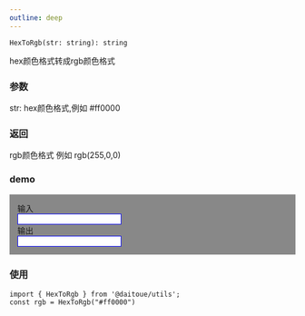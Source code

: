```yaml
---
outline: deep
---
```


```
HexToRgb(str: string): string
```

hex颜色格式转成rgb颜色格式

### 参数
str:  hex颜色格式,例如 #ff0000

### 返回
rgb颜色格式 例如 rgb(255,0,0)


### demo

<div class="container">
    <div>输入</div>
    <input v-model="hex">
    <div>输出</div>
    <input :value="rgb">
</div>

<script lang="ts" setup>
    import { HexToRgb } from '../../lib/color.ts';
    import { ref, computed } from 'vue';
    const hex = ref("#ff0000");
    const rgb = computed(() => HexToRgb(hex.value))
</script>

<style lang="less" scoped>
    .container {
        padding: 14px;
        background: #888;
        margin-top: 14px;
        input {
            border: 1px solid blue;
        }
    }
</style>

### 使用
```
import { HexToRgb } from '@daitoue/utils';
const rgb = HexToRgb("#ff0000")
```